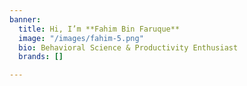 ```yaml
---
banner:
  title: Hi, I’m **Fahim Bin Faruque**
  image: "/images/fahim-5.png"
  bio: Behavioral Science & Productivity Enthusiast
  brands: []

---
```

